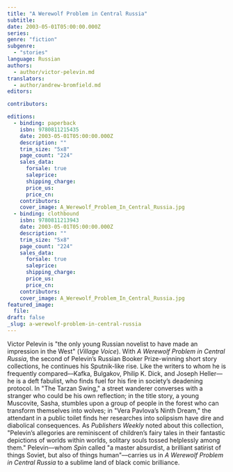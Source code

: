 ```yaml
---
title: "A Werewolf Problem in Central Russia"
subtitle:
date: 2003-05-01T05:00:00.000Z
series:
genre: "fiction"
subgenre:
  - "stories"
language: Russian
authors:
  - author/victor-pelevin.md
translators:
  - author/andrew-bromfield.md
editors:

contributors:

editions:
  - binding: paperback
    isbn: 9780811215435
    date: 2003-05-01T05:00:00.000Z
    description: ""
    trim_size: "5x8"
    page_count: "224"
    sales_data:
      forsale: true
      saleprice:
      shipping_charge:
      price_us:
      price_cn:
    contributors:
    cover_image: A_Werewolf_Problem_In_Central_Russia.jpg
  - binding: clothbound
    isbn: 9780811213943
    date: 2003-05-01T05:00:00.000Z
    description: ""
    trim_size: "5x8"
    page_count: "224"
    sales_data:
      forsale: true
      saleprice:
      shipping_charge:
      price_us:
      price_cn:
    contributors:
    cover_image: A_Werewolf_Problem_In_Central_Russia.jpg
featured_image:
  file:
draft: false
_slug: a-werewolf-problem-in-central-russia
---
```


Victor Pelevin is "the only young Russian novelist to have made an impression in the West" (_Village Voice_). With _A Werewolf Problem in Central Russia_, the second of Pelevin’s Russian Booker Prize-winning short story collections, he continues his Sputnik-like rise. Like the writers to whom he is frequently compared––Kafka, Bulgakov, Philip K. Dick, and Joseph Heller––he is a deft fabulist, who finds fuel for his fire in society’s deadening protocol. In "The Tarzan Swing," a street wanderer converses with a stranger who could be his own reflection; in the title story, a young Muscovite, Sasha, stumbles upon a group of people in the forest who can transform themselves into wolves; in "Vera Pavlova’s Ninth Dream," the attendant in a public toilet finds her researches into solipsism have dire and diabolical consequences. As _Publishers Weekly_ noted about this collection, "Pelevin’s allegories are reminiscent of children’s fairy tales in their fantastic depictions of worlds within worlds, solitary souls tossed helplessly among them." Pelevin––whom _Spin_ called "a master absurdist, a brilliant satirist of things Soviet, but also of things human"––carries us in _A Werewolf Problem in Central Russia_ to a sublime land of black comic brilliance.

